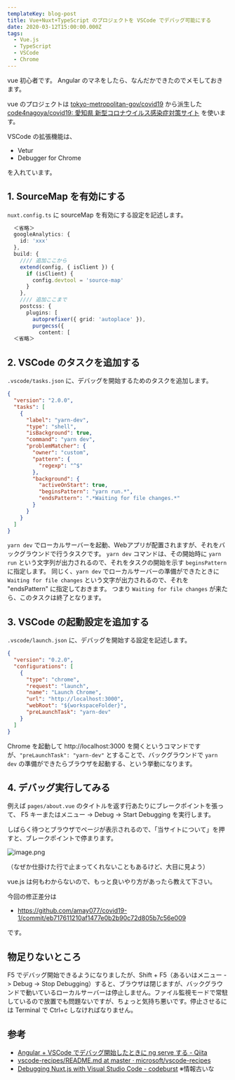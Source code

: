 ```yaml
---
templateKey: blog-post
title: Vue+Nuxt+TypeScript のプロジェクトを VSCode でデバッグ可能にする
date: 2020-03-12T15:00:00.000Z
tags:
  - Vue.js
  - TypeScript
  - VSCode
  - Chrome
---
```

vue 初心者です。
Angular のマネをしたら、なんだかできたのでメモしておきます。
<!--more-->

vue のプロジェクトは [tokyo-metropolitan-gov/covid19](https://github.com/tokyo-metropolitan-gov/covid19) から派生した [code4nagoya/covid19: 愛知県 新型コロナウイルス感染症対策サイト](https://github.com/code4nagoya/covid19) を使います。

VSCode の拡張機能は、

* Vetur
* Debugger for Chrome

を入れています。

## 1. SourceMap を有効にする

``nuxt.config.ts`` に sourceMap を有効にする設定を記述します。

```typescript
  ＜省略＞
  googleAnalytics: {
    id: 'xxx'
  },
  build: {
    //// 追加ここから
    extend(config, { isClient }) {
      if (isClient) {
        config.devtool = 'source-map'
      }
    },
    //// 追加ここまで
    postcss: {
      plugins: [
        autoprefixer({ grid: 'autoplace' }),
        purgecss({
          content: [
  ＜省略＞
```

## 2. VSCode のタスクを追加する

``.vscode/tasks.json`` に、デバッグを開始するためのタスクを追加します。

```json
{
  "version": "2.0.0",
  "tasks": [
    {
      "label": "yarn-dev",
      "type": "shell",
      "isBackground": true,
      "command": "yarn dev",
      "problemMatcher": {
        "owner": "custom",
        "pattern": {
          "regexp": "^$"
        },
        "background": {
          "activeOnStart": true,
          "beginsPattern": "yarn run.*",
          "endsPattern": ".*Waiting for file changes.*"
        }
      }
    }
  ]
}
```

``yarn dev`` でローカルサーバーを起動、Webアプリが配置されますが、それをバックグラウンドで行うタスクです。
``yarn dev`` コマンドは、その開始時に ``yarn run`` という文字列が出力されるので、それをタスクの開始を示す ``beginsPattern`` に指定します。
同じく、``yarn dev`` でローカルサーバーの準備ができたときに ``Waiting for file changes`` という文字が出力されるので、それを "endsPattern" に指定しておきます。
つまり ``Waiting for file changes`` が来たら、このタスクは終了となります。

## 3. VSCode の起動設定を追加する

``.vscode/launch.json`` に、デバッグを開始する設定を記述します。

```json
{
  "version": "0.2.0",
  "configurations": [
    {
      "type": "chrome",
      "request": "launch",
      "name": "Launch Chrome",
      "url": "http://localhost:3000",
      "webRoot": "${workspaceFolder}",
      "preLaunchTask": "yarn-dev"
    }
  ]
}
```

Chrome を起動して http://localhost:3000 を開くというコマンドですが、``"preLaunchTask": "yarn-dev"`` とすることで、バックグラウンドで ``yarn dev`` の準備ができたらブラウザを起動する、という挙動になります。

## 4. デバッグ実行してみる

例えば ``pages/about.vue`` のタイトルを返す行あたりにブレークポイントを張って、
F5 キーまたはメニュー -> Debug -> Start Debugging を実行します。

しばらく待つとブラウザでページが表示されるので、「当サイトについて」を押すと、ブレークポイントで停まります。

![image.png](https://qiita-image-store.s3.ap-northeast-1.amazonaws.com/0/8227/437d0d5e-b570-3eb5-4994-72772628f708.png)

（なぜか仕掛けた行で止まってくれないこともあるけど、大目に見よう）

vue.js は何もわからないので、もっと良いやり方があったら教えて下さい。

今回の修正差分は

* https://github.com/amay077/covid19-1/commit/eb717611210af1477e0b2b90c72d805b7c56e009

です。

## 物足りないところ

F5 でデバッグ開始できるようになりましたが、Shift + F5（あるいはメニュー -> Debug -> Stop Debugging）すると、ブラウザは閉じますが、バックグラウンドで動いているローカルサーバーは停止しません。ファイル監視モードで常駐しているので放置でも問題ないですが、ちょっと気持ち悪いです。停止させるには Terminal で Ctrl+c しなければなりません。

## 参考

* [Angular + VSCode でデバッグ開始したときに ng serve する - Qiita](https://qiita.com/amay077/items/62e1eb656fbd730b3dd1)
* [vscode-recipes/README.md at master · microsoft/vscode-recipes](https://github.com/microsoft/vscode-recipes/blob/master/vuejs-cli/README.md)
* [Debugging Nuxt.js with Visual Studio Code - codeburst](https://codeburst.io/debugging-nuxt-js-with-visual-studio-code-724920140b8f)  ※情報古いな


